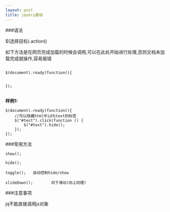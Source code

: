 ```yaml
---
layout: post
title: jquery基础
---
```


###语法

$(选择目标).action()

如下方法是在网页完成加载的时候会调用,可以在此处开始进行处理,否则文档未加载完成就操作,容易报错

```

$(document).ready(function(){


});


```

**样例1:**

```
$(document).ready(function(){
	//可以隐藏html中id为text的标签
	$("#test").click(function () {
		$("#text").hide();
	});
});

```

###常用方法

```
show();

hide();

toggle();   自动控制hide/show

slideDown();		向下滑动(向上同理)

```

###注意事项

jq不能直接调用js对象




